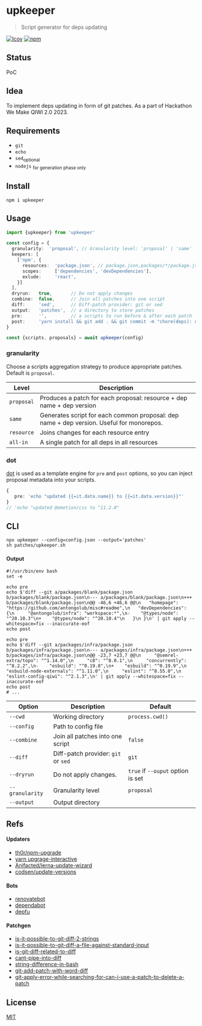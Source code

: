 # upkeeper
> Script generator for deps updating

[![lcov](https://img.shields.io/badge/dynamic/json?url=https%3A%2F%2Fgithub.com%2Fantongolub%2Fmisc%2Freleases%2Fdownload%2Flcov%2Flcov-sum.json&query=%24.scopes.packages_dep_upkeeper.max&label=lcov&color=brightgreen)](https://github.com/antongolub/misc/releases/download/lcov/lcov.info)
[![npm](https://img.shields.io/npm/v/upkeeper.svg?&color=white)](https://www.npmjs.com/package/upkeeper)

## Status
PoC

## Idea
To implement deps updating in form of git patches. As a part of Hackathon We Make QIWI 2.0 2023.

## Requirements
* `git`
* `echo`
* `sed`<sub>optional</sub> 
* `nodejs` <sub>for generation phase only</sub>

## Install
```shell
npm i upkeeper
```

## Usage
```ts
import {upkeeper} from 'upkeeper'

const config = {
  granularity:  'proposal', // Granularity level: 'proposal' | 'same' | 'resource' | 'all-in'
  keepers: [
    ['npm', {
      resources:  'package.json', // package.json,packages/*/package.json
      scopes:     ['dependencies', 'devDependencies'],
      exlude:     'react',
    }]
  ],
  dryrun:   true,       // Do not apply changes
  combine:  false,      // Join all patches into one script
  diff:     'sed',      // Diff-patch provider: git or sed
  output:   'patches',  // a directory to store patches
  pre:      '',         // a scripts to run before & after each patch
  post:     'yarn install && git add . && git commit -m "chore(deps): update deps" && git push origin HEAD:refs/heads/up-deps'
}

const {scripts, proposals} = await upkeeper(config)
```
### granularity
Choose a scripts aggregation strategy to produce appropriate patches. Default is `proposal`.

| Level      | Description                                                                              |
|------------|------------------------------------------------------------------------------------------|
| `proposal` | Produces a patch for each proposal: resource + dep name + dep version                    |
| `same`     | Generates script for each common proposal: dep name + dep version. Useful for monorepos. |
| `resource` | Joins changes for each resource entry                                                    |
| `all-in`   | A single patch for all deps in all resources                                             |

### dot
[dot](https://github.com/olado/doT/blob/v2/examples/snippet.txt) is used as a template engine for `pre` and `post` options, so you can inject proposal metadata into your scripts.
```ts
{
   pre: 'echo "updated {{=it.data.name}} to {{=it.data.version}}"'
}
// 'echo "updated @emotion/css to ^11.2.0"
```

## CLI
```shell
npx upkeeper --config=config.json --output='patches'
sh patches/upkeeper.sh
```

#### Output
```shell
#!/usr/bin/env bash
set -e

echo pre
echo $'diff --git a/packages/blank/package.json b/packages/blank/package.json\n--- a/packages/blank/package.json\n+++ b/packages/blank/package.json\n@@ -46,6 +46,6 @@\n   "homepage": "https://github.com/antongolub/misc#readme",\n   "devDependencies": {\n     "@antongolub/infra": "workspace:*",\n-    "@types/node": "^20.10.3"\n+    "@types/node": "^20.10.4"\n   }\n }\n' | git apply --whitespace=fix --inaccurate-eof
echo post

echo pre
echo $'diff --git a/packages/infra/package.json b/packages/infra/package.json\n--- a/packages/infra/package.json\n+++ b/packages/infra/package.json\n@@ -23,7 +23,7 @@\n     "@semrel-extra/topo": "^1.14.0",\n     "c8": "^8.0.1",\n     "concurrently": "^8.2.2",\n-    "esbuild": "^0.19.8",\n+    "esbuild": "^0.19.9",\n     "esbuild-node-externals": "^1.11.0",\n     "eslint": "^8.55.0",\n     "eslint-config-qiwi": "^2.1.3",\n' | git apply --whitespace=fix --inaccurate-eof
echo post
# ...
```

| Option          | Description                         | Default                           |
|-----------------|-------------------------------------|-----------------------------------|
| `--cwd`         | Working directory                   | `process.cwd()`                   |
| `--config`      | Path to config file                 |                                   |
| `--combine`     | Join all patches into one script    | `false`                           |
| `--diff`        | Diff-patch provider: `git` or `sed` | `git`                             |
| `--dryrun`      | Do not apply changes.               | `true` if `--ouput` option is set |
| `--granularity` | Granularity level                   | `proposal`                        |
| `--output`      | Output directory                    |                                   |

## Refs
#### Updaters
* [th0r/npm-upgrade](https://github.com/th0r/npm-upgrade)
* [yarn upgrage-interactive](https://github.com/search?q=repo%3Ayarnpkg%2Fberry%20upgrade-interactive&type=code)
* [Anifacted/lerna-update-wizard](https://github.com/Anifacted/lerna-update-wizard)
* [codsen/update-versions](https://github.com/codsen/codsen/tree/main/packages/update-versions)

#### Bots
* [renovatebot](https://github.com/renovatebot)
* [dependabot](https://github.com/dependabot)
* [depfu](https://depfu.com/for-open-source)

#### Patchgen
* [is-it-possible-to-git-diff-2-strings](https://stackoverflow.com/questions/45853613/is-it-possible-to-git-diff-2-strings)
* [is-it-possible-to-git-diff-a-file-against-standard-input](https://stackoverflow.com/questions/15270970/is-it-possible-to-git-diff-a-file-against-standard-input)
* [is-git-diff-related-to-diff](https://unix.stackexchange.com/questions/356652/is-git-diff-related-to-diff)
* [cant-pipe-into-diff](https://unix.stackexchange.com/questions/922/cant-pipe-into-diff)
* [string-difference-in-bash](https://stackoverflow.com/questions/454427/string-difference-in-bash/454549#454549)
* [git-add-patch-with-word-diff](https://stackoverflow.com/questions/49058817/git-add-patch-with-word-diff)
* [git-apply-error-while-searching-for-can-i-use-a-patch-to-delete-a-patch](https://stackoverflow.com/questions/75061063/git-apply-error-while-searching-for-can-i-use-a-patch-to-delete-a-patch)

## License
[MIT](./LICENSE)
